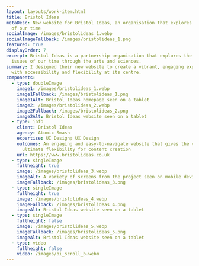 ```yaml
---
layout: layouts/work-item.html
title: Bristol Ideas
metaDesc: New website for Bristol Ideas, an organisation that explores key ideas
  of our time
socialImage: /images/bristolideas_1.webp
socialImageFallback: /images/bristolideas_1.png
featured: true
displayOrder: 7
excerpt: Bristol Ideas is a partnership organisation that explores the key
  issues of our time through the arts and sciences.
summary: I designed their new website to create a vibrant, engaging experience
  with accessibility and flexibility at its centre.
components:
  - type: doubleImage
    image1: /images/bristolideas_1.webp
    image1Fallback: /images/bristolideas_1.png
    image1Alt: Bristol Ideas homepage seen on a tablet
    image2: /images/bristolideas_2.webp
    image2Fallback: /images/bristolideas_2.png
    image2Alt: Bristol Ideas website seen on a tablet
  - type: info
    client: Bristol Ideas
    agency: Atomic Smash
    expertise: UI Design; UX Design
    outcomes: An engaging and easy-to-navigate website that gives the client
      ultimate flexibility for content creation
    url: https://www.bristolideas.co.uk
  - type: singleImage
    fullheight: true
    image: /images/bristolideas_3.webp
    imageAlt: A variety of screens from the project seen on mobile devices
    imageFallback: /images/bristolideas_3.png
  - type: singleImage
    fullheight: true
    image: /images/bristolideas_4.webp
    imageFallback: /images/bristolideas_4.png
    imageAlt: Bristol Ideas website seen on a tablet
  - type: singleImage
    fullheight: false
    image: /images/bristolideas_5.webp
    imageFallback: /images/bristolideas_5.png
    imageAlt: Bristol Ideas website seen on a tablet
  - type: video
    fullheight: false
    video: /images/bi_scroll_b.webm
---
```

